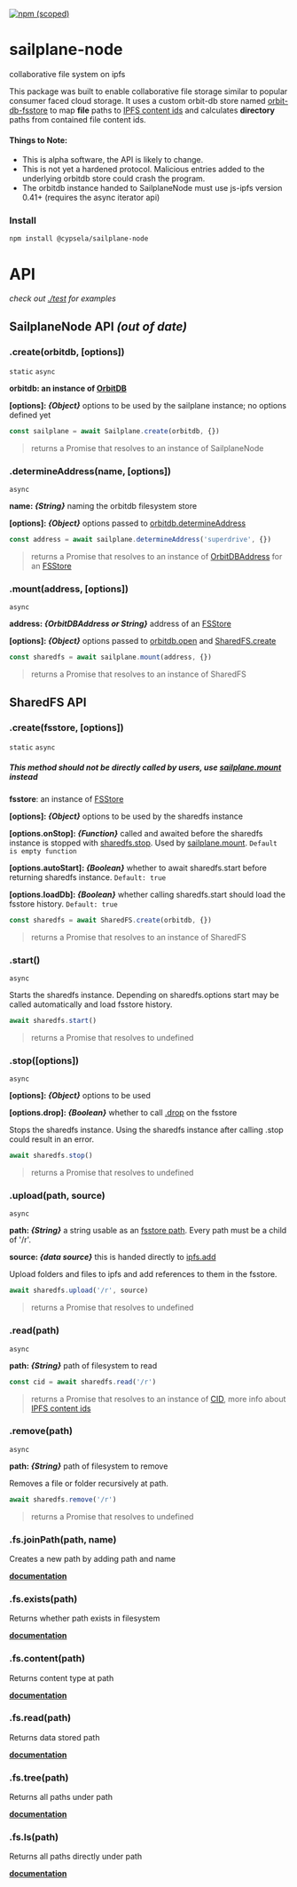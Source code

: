 [![npm (scoped)](https://img.shields.io/npm/v/@cypsela/sailplane-node)](https://www.npmjs.com/package/@cypsela/sailplane-node)

# sailplane-node
collaborative file system on ipfs

This package was built to enable collaborative file storage similar to popular consumer faced cloud storage. It uses a custom orbit-db store named [orbit-db-fsstore](https://github.com/tabcat/orbit-db-fsstore) to map **file** paths to [IPFS content ids](https://docs.ipfs.io/concepts/content-addressing/) and calculates **directory** paths from contained file content ids.

#### Things to Note:
- This is alpha software, the API is likely to change.
- This is not yet a hardened protocol. Malicious entries added to the underlying orbitdb store could crash the program.
- The orbitdb instance handed to SailplaneNode must use js-ipfs version 0.41+ (requires the async iterator api)

### Install
```
npm install @cypsela/sailplane-node
```

# API
*check out [./test](./test) for examples*

## SailplaneNode API *(out of date)*
### .create(orbitdb, [options])
`static` `async`

**orbitdb: an instance of [OrbitDB](https://github.com/orbitdb/orbit-db)**

**[options]: *{Object}*** options to be used by the sailplane instance; no options defined yet

```js
const sailplane = await Sailplane.create(orbitdb, {})
```
> returns a Promise that resolves to an instance of SailplaneNode

### .determineAddress(name, [options])
`async`

**name: *{String}*** naming the orbitdb filesystem store

**[options]: *{Object}*** options passed to [orbitdb.determineAddress](https://github.com/orbitdb/orbit-db/blob/master/API.md#orbitdbdetermineaddressname-type-options)

```js
const address = await sailplane.determineAddress('superdrive', {})
```
> returns a Promise that resolves to an instance of [OrbitDBAddress](https://github.com/orbitdb/orbit-db/blob/master/src/orbit-db-address.js) for an [FSStore](https://github.com/tabcat/orbit-db-fsstore)

### .mount(address, [options])
`async`

**address: *{OrbitDBAddress or String}*** address of an [FSStore](https://github.com/tabcat/orbit-db-fsstore)

**[options]: *{Object}*** options passed to [orbitdb.open](https://github.com/orbitdb/orbit-db/blob/master/API.md#orbitdbopenaddress-options) and [SharedFS.create](#)

```js
const sharedfs = await sailplane.mount(address, {})
```
> returns a Promise that resolves to an instance of SharedFS

## SharedFS API
### .create(fsstore, [options])
`static` `async`

##### This method should not be directly called by users, use [sailplane.mount](#mountaddress-options) instead

**fsstore**: an instance of [FSStore](https://github.com/tabcat/orbit-db-fsstore)

**[options]: *{Object}*** options to be used by the sharedfs instance

**[options.onStop]: *{Function}*** called and awaited before the sharedfs instance is stopped with [sharedfs.stop](). Used by [sailplane.mount](#mountaddress-options). `Default is empty function`

**[options.autoStart]: *{Boolean}*** whether to await sharedfs.start before returning sharedfs instance. `Default: true`

**[options.loadDb]: *{Boolean}*** whether calling sharedfs.start should load the fsstore history. `Default: true`

```js
const sharedfs = await SharedFS.create(orbitdb, {})
```
> returns a Promise that resolves to an instance of SharedFS

### .start()
`async`

Starts the sharedfs instance. Depending on sharedfs.options start may be called automatically and load fsstore history.
```js
await sharedfs.start()
```
> returns a Promise that resolves to undefined

### .stop([options])
`async`

**[options]: *{Object}*** options to be used

**[options.drop]: *{Boolean}*** whether to call [.drop](https://github.com/orbitdb/orbit-db/blob/master/API.md#storedrop) on the fsstore

Stops the sharedfs instance. Using the sharedfs instance after calling .stop could result in an error.

```js
await sharedfs.stop()
```
> returns a Promise that resolves to undefined

### .upload(path, source)
`async`

**path: *{String}*** a string usable as an [fsstore path](https://github.com/tabcat/orbit-db-fsstore). Every path must be a child of '/r'.

**source: *{data source}*** this is handed directly to [ipfs.add](https://github.com/ipfs/js-ipfs/blob/master/docs/core-api/FILES.md#ipfsadddata-options)

Upload folders and files to ipfs and add references to them in the fsstore.

```js
await sharedfs.upload('/r', source)
```
> returns a Promise that resolves to undefined

### .read(path)
`async`

**path: *{String}*** path of filesystem to read

```js
const cid = await sharedfs.read('/r')
```

> returns a Promise that resolves to an instance of [CID](https://github.com/multiformats/js-cid), more info about [IPFS content ids](https://docs.ipfs.io/concepts/content-addressing/)

### .remove(path)
`async`

**path: *{String}*** path of filesystem to remove

Removes a file or folder recursively at path.

```js
await sharedfs.remove('/r')
```
> returns a Promise that resolves to undefined

### .fs.joinPath(path, name)

Creates a new path by adding path and name

**[documentation](https://github.com/tabcat/orbit-db-fsstore#joinpathpath-name)**

### .fs.exists(path)

Returns whether path exists in filesystem

**[documentation](https://github.com/tabcat/orbit-db-fsstore#existspath)**

### .fs.content(path)

Returns content type at path

**[documentation](https://github.com/tabcat/orbit-db-fsstore#contentpath)**

### .fs.read(path)

Returns data stored path

**[documentation](https://github.com/tabcat/orbit-db-fsstore#readpath)**

### .fs.tree(path)

Returns all paths under path

**[documentation](https://github.com/tabcat/orbit-db-fsstore#treepath)**

### .fs.ls(path)

Returns all paths directly under path

**[documentation](https://github.com/tabcat/orbit-db-fsstore#lspath)**

